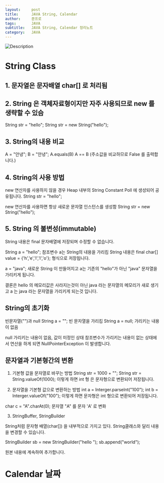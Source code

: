 ```yaml
---
layout:     post
title:      JAVA String, Calendar
author:     쭌프로
tags:       JAVA
subtitle:   JAVA String, Calendar 정리노트
category:   JAVA
---
```


<!-- Start Writing Below in Markdown -->

![Description](https://alalstjr.github.io/jjunpro.github.io/img/java_bg.png)

# String Class

## 1. 문자열은 문자배열 char[] 로 처리됨

## 2. String 은 객체자료형이지만 자주 사용되므로 new 를 생략할 수 있슴

String str = "hello";
String str = new String("hello");

## 3. String의 내용 비교

A = "안녕";
B = "안녕";
A.equals(B)
A == B (주소값을 비교하므로 False 를 출력합니다.)

## 4. String의 사용 방법

new 연산자를 사용하지 않을 경우 Heap 내부의 String Constant Poll 에 생성되어 공유됩니다.
String str = "hello";

new 연산자를 사용하면 항상 새로운 문자열 인스턴스를 생성함
String str = new String("hello");

## 5. String 의 불변성(immutable) 

String 내용은 final 문자배열에 저장되며 수정할 수 없습니다.

String a = "hello";
참조변수 a는 String의 내용을 가리킴
String 내용은 
final char[] value = {'h','e','l','l','o'}; 
형식으로 저장됩니다.

a = "java";
새로운 String 이 만들어지고 a는 기존의 "hello"가 아닌 "java" 문자열을 가리키게 됩니다.

결론은 hello 의 메모리값은 사라지는것이 아닌 java 라는 문자열의 메모리가 새로 생기고
a 는 java 라는 문자열을 가리키게 되는것 입니다.

## String의 초기화

빈문자열("")과 null
String a = ""; 빈 문자열을 가리킴
String a = null; 가리키는 내용이 없음

null 
가리키는 내용이 없음, 값이 미정인 상태
참조변수가 가리키는 내용이 없는 상태에서 연산을 하게 되면
NullPointerException 이 발생합니다.

## 문자열과 기본형간의 변환

1. 기본형 값을 문자열로 바꾸는 방법
String str = 1000 + "";
String str = String.valueOf(1000);
이렇게 하면 int 형 은 문자형으로 변환되어 저장됩니다.

2. 문자열을 기본형 값으로 변환하는 방법
int a = Interger.parselnt("100");
int b = Interger.valueOf("100");
이렇게 하면 문자형은 int 형으로 변환되어 저장됩니다.

char c = "A".charAt(0); 문자열 "A" 를 문자 'A' 로 변화

3. StringBuffer, StringBuilder

String처럼 문자형 배열(char[]) 을 내부적으로 가지고 있다.
String클래스와 달리 내용을 변경할 수 있습니다.

StringBuilder sb = new StringBuilder("hello ");
sb.append("world");

원본 내용에 계속하여 추가합니다.

# Calendar 날짜

<script src="https://gist.github.com/alalstjr/87a9546ce46a527160ba99f2976dbe44.js"></script>
